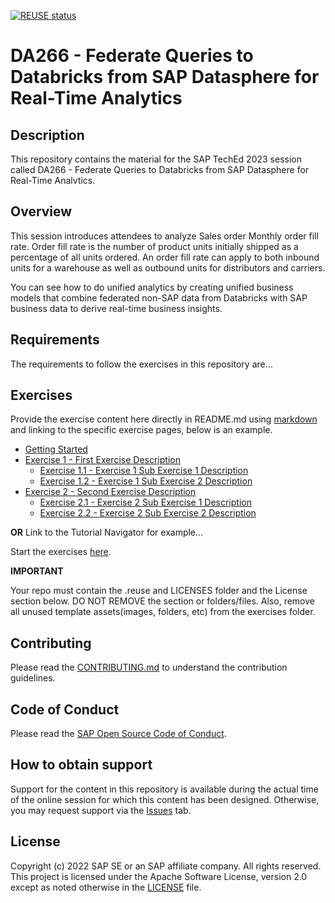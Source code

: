 [![REUSE status](https://api.reuse.software/badge/github.com/SAP-samples/teched2023-DA266)](https://api.reuse.software/info/github.com/SAP-samples/teched2023-DA266)

# DA266 - Federate Queries to Databricks from SAP Datasphere for Real-Time Analytics

## Description

This repository contains the material for the SAP TechEd 2023 session called DA266 - Federate Queries to Databricks from SAP Datasphere for Real-Time Analvtics.

## Overview

This session introduces attendees to analyze Sales order Monthly order fill rate. Order fill rate is the number of product units initially shipped as a percentage of all units ordered. An order fill rate can apply to both inbound units for a warehouse as well as outbound units for distributors and carriers.

You can see how to do unified analytics by creating unified business models that combine federated non-SAP data from Databricks with SAP business data to derive real-time business insights.  

## Requirements

The requirements to follow the exercises in this repository are...

## Exercises

Provide the exercise content here directly in README.md using [markdown](https://guides.github.com/features/mastering-markdown/) and linking to the specific exercise pages, below is an example.

- [Getting Started](exercises/ex0/)
- [Exercise 1 - First Exercise Description](exercises/ex1/)
    - [Exercise 1.1 - Exercise 1 Sub Exercise 1 Description](exercises/ex1#exercise-11-sub-exercise-1-description)
    - [Exercise 1.2 - Exercise 1 Sub Exercise 2 Description](exercises/ex1#exercise-12-sub-exercise-2-description)
- [Exercise 2 - Second Exercise Description](exercises/ex2/)
    - [Exercise 2.1 - Exercise 2 Sub Exercise 1 Description](exercises/ex2#exercise-21-sub-exercise-1-description)
    - [Exercise 2.2 - Exercise 2 Sub Exercise 2 Description](exercises/ex2#exercise-22-sub-exercise-2-description)

  
**OR** Link to the Tutorial Navigator for example...

Start the exercises [here](https://developers.sap.com/tutorials/abap-environment-trial-onboarding.html).

**IMPORTANT**

Your repo must contain the .reuse and LICENSES folder and the License section below. DO NOT REMOVE the section or folders/files. Also, remove all unused template assets(images, folders, etc) from the exercises folder. 

## Contributing
Please read the [CONTRIBUTING.md](./CONTRIBUTING.md) to understand the contribution guidelines.

## Code of Conduct
Please read the [SAP Open Source Code of Conduct](https://github.com/SAP-samples/.github/blob/main/CODE_OF_CONDUCT.md).

## How to obtain support

Support for the content in this repository is available during the actual time of the online session for which this content has been designed. Otherwise, you may request support via the [Issues](../../issues) tab.

## License
Copyright (c) 2022 SAP SE or an SAP affiliate company. All rights reserved. This project is licensed under the Apache Software License, version 2.0 except as noted otherwise in the [LICENSE](LICENSES/Apache-2.0.txt) file.
